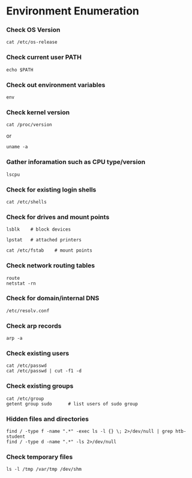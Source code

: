 # Environment Enumeration

### Check OS Version

    cat /etc/os-release

### Check current user PATH

    echo $PATH

### Check out environment variables

    env

### Check kernel version

    cat /proc/version

or

    uname -a

### Gather inforamation such as CPU type/version

    lscpu

### Check for existing login shells

    cat /etc/shells

### Check for drives and mount points

    lsblk    # block devices

    lpstat   # attached printers

    cat /etc/fstab    # mount points

### Check network routing tables

    route
    netstat -rn

### Check for domain/internal DNS

    /etc/resolv.conf

### Check arp records

    arp -a

### Check existing users

    cat /etc/passwd
    cat /etc/passwd | cut -f1 -d

### Check existing groups

    cat /etc/group
    getent group sudo      # list users of sudo group

### Hidden files and directories

    find / -type f -name ".*" -exec ls -l {} \; 2>/dev/null | grep htb-student
    find / -type d -name ".*" -ls 2>/dev/null

### Check temporary files

    ls -l /tmp /var/tmp /dev/shm

    